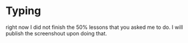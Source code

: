 # Typing

right now I did not finish the 50% lessons that you asked me to do.
I will publish the screenshout upon doing that. 
